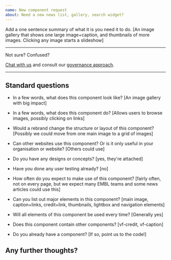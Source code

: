 ```yaml
---
name: New component request
about: Need a new news list, gallery, search widget?
---
```


Add a one sentence summary of what it is you need it to do.
[An image gallery that shows one large image+caption, and thumbnails of more images. Clicking any image starts a slideshow]

---

Not sure? Confused?

[Chat with us](https://join.slack.com/t/visual-framework/shared_invite/enQtNDAxNzY0NDg4NTY0LWFhMjEwNGY3ZTk3NWYxNWVjOWQ1ZWE4YjViZmY1YjBkMDQxMTNlNjQ0N2ZiMTQ1ZTZiMGM4NjU5Y2E0MjM3ZGQ) and consult our [governance approach](https://stable.visual-framework.dev/developing/guidelines/governance).

---

## Standard questions

- In a few words, what does this component look like?
  [An image gallery with big impact]

- In a few words, what does this component do?
  [Allows users to browse images, possibly clicking on links]

- Would a rebrand change the structure or layout of this component?
  [Possibly we could move from one main image to a grid of images]

- Can other websites use this component? Or is it only useful in your organisation or website?
  [Others could use]

- Do you have any designs or concepts?
  [yes, they're attached]

- Have you done any user testing already?
  [no]

- How often do you expect to make use of this component?
  [fairly often, not on every page, but we expect many EMBL teams and some news articles could use this]

- Can you list out major elements in this component?
  [main image, caption+links, credit+link, thumbnails, lightbox and navigation elements]

- Will all elements of this component be used every time?
  [Generally yes]

- Does this component contain other components?
  [vf-credit, vf-caption]

- Do you already have a component?
  [If so, point us to the code!]

## Any further thoughts?

